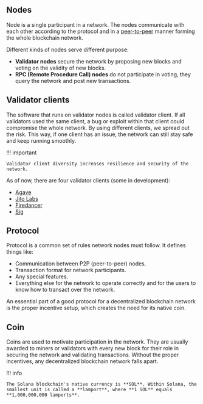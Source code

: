 ## Nodes

Node is a single participant in a network. The nodes communicate with each other according to the protocol and in a [peer-to-peer](https://en.wikipedia.org/wiki/Peer-to-peer) manner forming the whole blockchain network.

Different kinds of nodes serve different purpose:

- **Validator nodes** secure the network by proposing new blocks and voting on the validity of new blocks.
- **RPC (Remote Procedure Call) nodes** do not participate in voting, they query the network and post new transactions.

## Validator clients

The software that runs on validator nodes is called validator client. If all validators used the same client, a bug or exploit within that client could compromise the whole network. By using different clients, we spread out the risk. This way, if one client has an issue, the network can still stay safe and keep running smoothly.

!!! important

    Validator client diversity increases resilience and security of the network.

As of now, there are four validator clients (some in development):

- [Agave](https://www.anza.xyz/#validator)
- [Jito Labs](https://www.jito.wtf/validators/)
- [Firedancer](https://www.helius.dev/blog/what-is-firedancer)
- [Sig](https://www.syndica.io/sig)


## Protocol

Protocol is a common set of rules network nodes must follow. It defines things like:

- Communication between P2P (peer-to-peer) nodes.
- Transaction format for network participants.
- Any special features.
- Everything else for the network to operate correctly and for the users to know how to transact over the network.

An essential part of a good protocol for a decentralized blockchain network is the proper incentive setup, which creates the need for its native coin.

## Coin

Coins are used to motivate participation in the network. They are usually awarded to miners or validators with every new block for their role in securing the network and validating transactions. Without the proper incentives, any decentralized blockchain network falls apart.

!!! info

    The Solana blockchain's native currency is **SOL**. Within Solana, the smallest unit is called a **lamport**, where **1 SOL** equals **1,000,000,000 lamports**.
